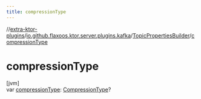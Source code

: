 ```yaml
---
title: compressionType
---
```


//[extra-ktor-plugins](../../../index.md)/[io.github.flaxoos.ktor.server.plugins.kafka](../index.md)/[TopicPropertiesBuilder](index.md)/[compressionType](compression-type.md)

# compressionType

[jvm]\
var [compressionType](compression-type.md): [CompressionType](../-compression-type/index.md)?




